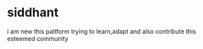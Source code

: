 # siddhant
i am new this paltform trying to learn,adapt and also contribute this esteemed community
